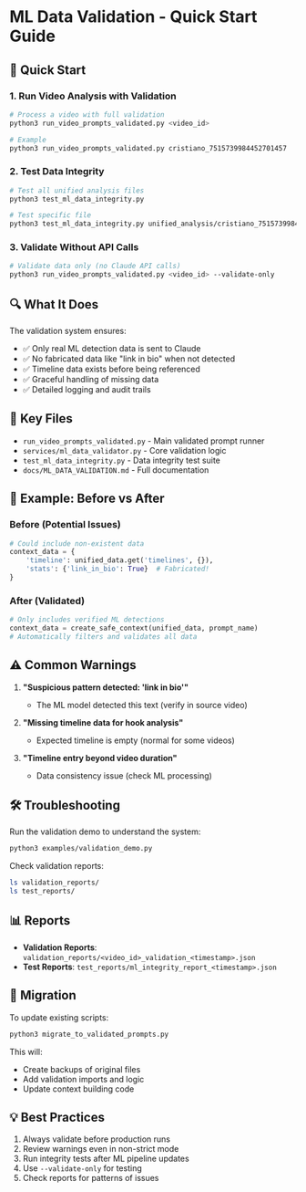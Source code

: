 # ML Data Validation - Quick Start Guide

## 🚀 Quick Start

### 1. Run Video Analysis with Validation

```bash
# Process a video with full validation
python3 run_video_prompts_validated.py <video_id>

# Example
python3 run_video_prompts_validated.py cristiano_7515739984452701457
```

### 2. Test Data Integrity

```bash
# Test all unified analysis files
python3 test_ml_data_integrity.py

# Test specific file
python3 test_ml_data_integrity.py unified_analysis/cristiano_7515739984452701457.json
```

### 3. Validate Without API Calls

```bash
# Validate data only (no Claude API calls)
python3 run_video_prompts_validated.py <video_id> --validate-only
```

## 🔍 What It Does

The validation system ensures:
- ✅ Only real ML detection data is sent to Claude
- ✅ No fabricated data like "link in bio" when not detected
- ✅ Timeline data exists before being referenced
- ✅ Graceful handling of missing data
- ✅ Detailed logging and audit trails

## 📁 Key Files

- `run_video_prompts_validated.py` - Main validated prompt runner
- `services/ml_data_validator.py` - Core validation logic
- `test_ml_data_integrity.py` - Data integrity test suite
- `docs/ML_DATA_VALIDATION.md` - Full documentation

## 🎯 Example: Before vs After

### Before (Potential Issues)
```python
# Could include non-existent data
context_data = {
    'timeline': unified_data.get('timelines', {}),
    'stats': {'link_in_bio': True}  # Fabricated!
}
```

### After (Validated)
```python
# Only includes verified ML detections
context_data = create_safe_context(unified_data, prompt_name)
# Automatically filters and validates all data
```

## ⚠️ Common Warnings

1. **"Suspicious pattern detected: 'link in bio'"**
   - The ML model detected this text (verify in source video)

2. **"Missing timeline data for hook analysis"**
   - Expected timeline is empty (normal for some videos)

3. **"Timeline entry beyond video duration"**
   - Data consistency issue (check ML processing)

## 🛠️ Troubleshooting

Run the validation demo to understand the system:
```bash
python3 examples/validation_demo.py
```

Check validation reports:
```bash
ls validation_reports/
ls test_reports/
```

## 📊 Reports

- **Validation Reports**: `validation_reports/<video_id>_validation_<timestamp>.json`
- **Test Reports**: `test_reports/ml_integrity_report_<timestamp>.json`

## 🔄 Migration

To update existing scripts:
```bash
python3 migrate_to_validated_prompts.py
```

This will:
- Create backups of original files
- Add validation imports and logic
- Update context building code

## 💡 Best Practices

1. Always validate before production runs
2. Review warnings even in non-strict mode
3. Run integrity tests after ML pipeline updates
4. Use `--validate-only` for testing
5. Check reports for patterns of issues